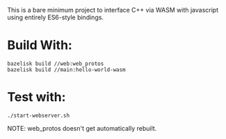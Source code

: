 This is a bare minimum project to interface C++ via WASM with javascript
using entirely ES6-style bindings.

# Build With:

```
bazelisk build //web:web_protos
bazelisk build //main:hello-world-wasm
```

# Test with:
```
./start-webserver.sh
```

NOTE: web_protos doesn't get automatically rebuilt.
